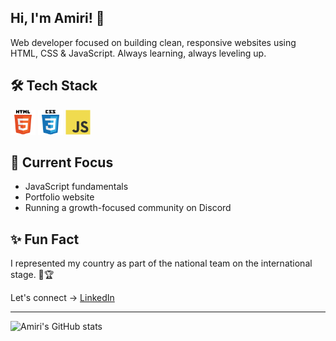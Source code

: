## Hi, I'm Amiri! 👋

Web developer focused on building clean, responsive websites using HTML, CSS & JavaScript. Always learning, always leveling up.


## 🛠️ Tech Stack  
<div align="left">
  <img src="https://raw.githubusercontent.com/devicons/devicon/master/icons/html5/html5-original-wordmark.svg" alt="html5" width="40" height="40"/>
  <img src="https://raw.githubusercontent.com/devicons/devicon/master/icons/css3/css3-original-wordmark.svg" alt="css3" width="40" height="40"/>
  <img src="https://raw.githubusercontent.com/devicons/devicon/master/icons/javascript/javascript-original.svg" alt="javascript" width="40" height="40"/>
</div>


## 🌱 Current Focus  
- JavaScript fundamentals  
- Portfolio website  
- Running a growth-focused community on Discord


## ✨ Fun Fact  
I represented my country as part of the national team on the international stage. 🏓🏆


Let's connect → [LinkedIn](https://www.linkedin.com/in/amirihoare/)

---

<!-- GitHub stats from https://github.com/anuraghazra/github-readme-stats -->
![Amiri's GitHub stats](https://github-readme-stats.vercel.app/api?username=amirios11&theme=radical&hide_icons=true)
